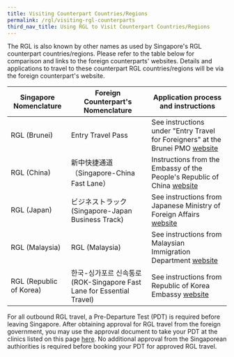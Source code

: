 ```yaml
---
title: Visiting Counterpart Countries/Regions
permalink: /rgl/visiting-rgl-counterparts
third_nav_title: Using RGL to Visit Counterpart Countries/Regions
---
```


The RGL is also known by other names as used by Singapore's RGL counterpart countries/regions. Please refer to the table below for comparison and links to the foreign counterparts' websites. Details and applications to travel to these counterpart RGL countries/regions will be via the foreign counterpart's website.

| Singapore Nomenclature |  Foreign Counterpart's Nomenclature  | Application process and instructions |
|------------------------|----------------------------|-------------------------------|
|RGL (Brunei)  |  Entry Travel Pass       | See instructions under "Entry Travel for Foreigners" at the Brunei PMO [website](http://www.pmo.gov.bn/travelportal/Home.aspx) |
|RGL (China)   | 新中快捷通道（Singapore-China Fast Lane）   |Instructions from the Embassy of the People's Republic of China [website](http://www.chinaembassay.org.sg/eng/Isfw/fhqz/)|
|RGL (Japan) |    ビジネストラック (Singapore-Japan Business Track)  |  See instructions from Japanese Ministry of Foreign Affairs [website](https://www.mofa.go.jp/ca/cp/page22e_000925.html) |
|RGL (Malaysia)   |   RGL (Malaysia)    |   See instructions from Malaysian Immigration Department [website](https://www.imi.gov.my/portal2017/index.php/ms/sumber-dan-arkib/pengumuman/1833-malaysia-singapore-border-crossing-arrangement.html)         |
|RGL (Republic of Korea)  | 한국-싱가포르 신속통로 (ROK-Singapore Fast Lane for Essential Travel) |  See instructions from Republic of Korea Embassy [website](http://overseas.mofa.go.kr/sg-en/brd/m_2435/view.do?seq=761275)   |

For all outbound RGL travel, a Pre-Departure Test (PDT) is required before leaving Singapore. After obtaining approval for RGL travel from the foreign government, you may use the approval document to take your PDT at the clinics listed on this page [here](/pre-departure-test). No additional approval from the Singaporean authiorities is required before booking your PDT for approved RGL travel.
